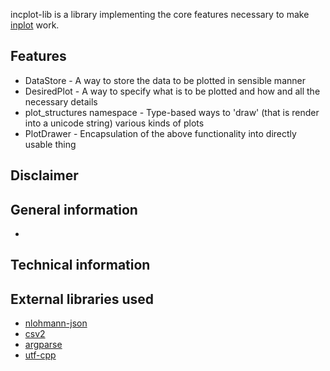 incplot-lib is a library implementing the core features necessary to make [inplot](https://github.com/InCom-0/incplot) work.

## Features ##

* DataStore - A way to store the data to be plotted in sensible manner
* DesiredPlot - A way to specify what is to be plotted and how and all the necessary details
* plot_structures namespace - Type-based ways to 'draw' (that is render into a unicode string) various kinds of plots
* PlotDrawer - Encapsulation of the above functionality into directly usable thing

## Disclaimer ##

## General information ##

*

## Technical information ##

## External libraries used ##

* [nlohmann-json](https://github.com/nlohmann/json)
* [csv2](https://github.com/p-ranav/csv2)
* [argparse](https://github.com/p-ranav/argparse)
* [utf-cpp](https://github.com/ww898/utf-cpp)
